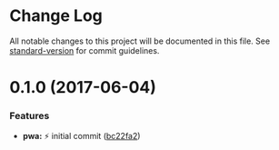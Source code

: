 # Change Log

All notable changes to this project will be documented in this file.
See [standard-version](https://github.com/conventional-changelog/standard-version) for commit guidelines.

<a name="0.1.0"></a>
# 0.1.0 (2017-06-04)


### Features

* **pwa:** ⚡ initial commit ([bc22fa2](https://github.com/nuxt/modules/commit/bc22fa2))
